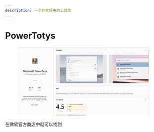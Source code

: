 ```yaml
---
description: 一个非常好用的工具库
---
```


# PowerTotys

<figure><img src="../../../.gitbook/assets/image.png" alt=""><figcaption></figcaption></figure>

在微软官方商店中就可以找到
